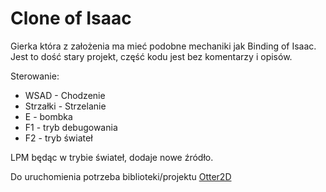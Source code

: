 # Clone of Isaac
Gierka która z założenia ma mieć podobne mechaniki jak Binding of Isaac.
Jest to dość stary projekt, część kodu jest bez komentarzy i opisów.

Sterowanie:
- WSAD - Chodzenie
- Strzałki - Strzelanie
- E - bombka
- F1 - tryb debugowania
- F2 - tryb świateł

LPM będąc w trybie świateł, dodaje nowe źródło.

Do uruchomienia potrzeba biblioteki/projektu [Otter2D](https://www.otter2d.com)
